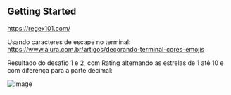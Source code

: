 ## Getting Started

https://regex101.com/

Usando caracteres de escape no terminal:
https://www.alura.com.br/artigos/decorando-terminal-cores-emojis

Resultado do desafio 1 e 2, com Rating alternando as estrelas de 1 até 10 e com diferença para a parte decimal:

![image](https://user-images.githubusercontent.com/72364037/179667986-fb59c37e-3516-455a-b85e-88877e14cb49.png)
